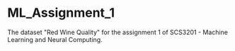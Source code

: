 # ML_Assignment_1
The dataset "Red Wine Quality" for the assignment 1 of SCS3201 - Machine Learning and Neural Computing.  
